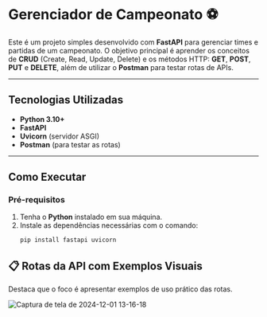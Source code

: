 # Gerenciador de Campeonato :soccer:

Este é um projeto simples desenvolvido com **FastAPI** para gerenciar times e partidas de um campeonato. O objetivo principal é aprender os conceitos de **CRUD** (Create, Read, Update, Delete) e os métodos HTTP: **GET**, **POST**, **PUT** e **DELETE**, além de utilizar o **Postman** para testar rotas de APIs.  

---

## Tecnologias Utilizadas  
- **Python 3.10+**  
- **FastAPI**  
- **Uvicorn** (servidor ASGI)  
- **Postman** (para testar as rotas)  

---

## Como Executar  

### Pré-requisitos  
1. Tenha o **Python** instalado em sua máquina.  
2. Instale as dependências necessárias com o comando:  
   ```bash
   pip install fastapi uvicorn
   
## 📋 Rotas da API com Exemplos Visuais
Destaca que o foco é apresentar exemplos de uso prático das rotas.

![Captura de tela de 2024-12-01 13-16-18](https://github.com/user-attachments/assets/278e0b95-c753-4e72-8271-2413204cd816)
